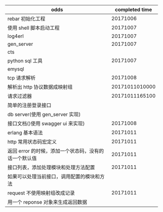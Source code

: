 odds                           | completed time
------------------------------ | --------------
rebar 初始化工程                    | 20171006
使用 shell 脚本启动工程                | 20171007
log4erl                        | 20171007
gen_server                     | 20171007
cts                            |
python sql 工具                  | 20171007
emysql                         |
tcp 请求解析                       | 20171008
解析出 http 协议数据成映射组              | 20171011010000
请求过滤器                          | 20171011165100
简单的注册登录接口                      |
db server(使用 gen_server 实现)    |
接口文档()使用 swagger ui 来实现)       | 20171008
erlang 基本语法                    | 20171011
http 常用状态码宏定义                  | 20171011
返回 error 的时候，添加一个状态码，没有的话一个默认值 | 20171011
接口列表，添加处理模块和处理方法配置             | 20171011
如果可以处理当前接口，调用配置的模块和方法          |
request 不使用映射组改成记录             | 20171011
用一个 reponse 对象来生成返回数据          |
